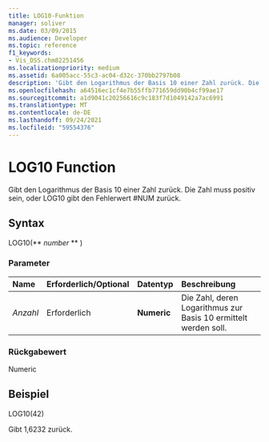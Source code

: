 ```yaml
---
title: LOG10-Funktion
manager: soliver
ms.date: 03/09/2015
ms.audience: Developer
ms.topic: reference
f1_keywords:
- Vis_DSS.chm82251456
ms.localizationpriority: medium
ms.assetid: 6a005acc-55c3-ac04-d32c-370bb2797b08
description: 'Gibt den Logarithmus der Basis 10 einer Zahl zurück. Die Zahl muss positiv sein, oder LOG10 gibt den Fehlerwert #NUM zurück.'
ms.openlocfilehash: a64516ec1cf4e7b55ffb771659dd90b4cf99ae17
ms.sourcegitcommit: a1d9041c20256616c9c183f7d1049142a7ac6991
ms.translationtype: MT
ms.contentlocale: de-DE
ms.lasthandoff: 09/24/2021
ms.locfileid: "59554376"
---
```

# <a name="log10-function"></a>LOG10 Function

Gibt den Logarithmus der Basis 10 einer Zahl zurück. Die Zahl muss positiv sein, oder LOG10 gibt den Fehlerwert #NUM zurück.
  
## <a name="syntax"></a>Syntax

LOG10(** *number* ** ) 
  
### <a name="parameters"></a>Parameter

|**Name**|**Erforderlich/Optional**|**Datentyp**|**Beschreibung**|
|:-----|:-----|:-----|:-----|
| _Anzahl_ <br/> |Erforderlich  <br/> |**Numeric** <br/> | Die Zahl, deren Logarithmus zur Basis 10 ermittelt werden soll.  <br/> |
   
### <a name="return-value"></a>Rückgabewert

Numeric
  
## <a name="example"></a>Beispiel

LOG10(42) 
  
Gibt 1,6232 zurück. 
  

